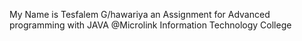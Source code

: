 My Name is Tesfalem G/hawariya
an Assignment for Advanced programming with JAVA
@Microlink Information Technology College
